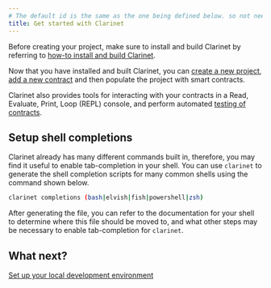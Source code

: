 ```yaml
---
# The default id is the same as the one being defined below. so not needed
title: Get started with Clarinet
---
```



Before creating your project, make sure to install and build Clarinet by referring to [how-to install and build Clarinet](how-to-guides/how-to-install-clarinet.md).

Now that you have installed and built Clarinet, you can [create a new project](how-to-guides/how-to-create-new-project.md), [add a new contract](how-to-guides/how-to-add-contract.md) and then populate the project with smart contracts.

Clarinet also provides tools for interacting with your contracts in a Read, Evaluate, Print, Loop (REPL) console, and perform automated [testing of contracts](how-to-guides/how-to-test-contract.md).

## Setup shell completions

Clarinet already has many different commands built in, therefore, you may find it useful to enable tab-completion in your shell. 
You can use `clarinet` to generate the shell completion scripts for many common shells using the command shown below.

```sh
clarinet completions (bash|elvish|fish|powershell|zsh)
```

After generating the file, you can refer to the documentation for your shell to determine where this file should be moved to, and what other steps may be necessary to enable tab-completion for `clarinet`.


## What next?

[Set up your local development environment](how-to-guides/how-to-set-up-local-development-environment.md)
